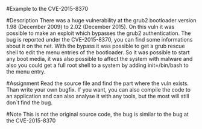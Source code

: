 #Example to the CVE-2015-8370

#Description
There was a huge vulnerability at the grub2 bootloader version 1.98 (December 2009) to 2.02 (December 2015). On this vuln it was possible to make an exploit which bypasses the grub2 authentication. The bug is reported under the CVE-2015-8370, you can find some informations about it on the net. With the bypass it was possible to get a grub rescue shell to edit the menu entries of the bootloader. So it was possible to start any boot media, it was also possible to affect the system with malware and also you could get a full root shell to a system by adding init=/bin/bash to the menu entry.

#Assignment
Read the source file and find the part where the vuln exists. Than write your own bugfix. If you want, you can also compile the code to an application and can also analyse it with any tools, but the most will still don´t find the bug.

#Note
This is not the original source code, the bug is similar to the bug at the CVE-2015-8370
